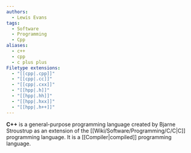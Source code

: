 ```yaml
---
authors:
  - Lewis Evans
tags:
  - Software
  - Programming
  - Cpp
aliases:
  - c++
  - cpp
  - c plus plus
Filetype extensions:
  - "[[cpp|.cpp]]"
  - "[[cpp|.cc]]"
  - "[[cpp|.cxx]]"
  - "[[hpp|.h]]"
  - "[[hpp|.hh]]"
  - "[[hpp|.hxx]]"
  - "[[hpp|.h++]]"
---
```

**C++** is a general-purpose programming language created by Bjarne Stroustrup as an extension of the [[Wiki/Software/Programming/C/C|C]] programming language. It is a [[Compiler|compiled]] programming language.
